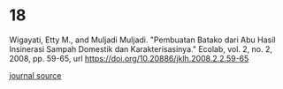 # 18
Wigayati, Etty M., and Muljadi Muljadi. "Pembuatan Batako dari Abu Hasil Insinerasi Sampah Domestik dan Karakterisasinya." Ecolab, vol. 2, no. 2, 2008, pp. 59-65, url https://doi.org/10.20886/jklh.2008.2.2.59-65

[journal source](https://www.neliti.com/publications/280271/pembuatan-batako-dari-abu-hasil-insinerasi-sampah-domestik-dan-karakterisasinya#cite)
